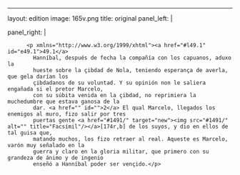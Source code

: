 <?xml version="1.0" encoding="UTF-8"?>
---
layout: edition
image: 165v.png 
title: original 
panel_left: | 

panel_right: |  
            
          <p xmlns="http://www.w3.org/1999/xhtml"><a href="#l49.1" id="e49.1">49.1</a>
            Hanníbal, después de fecha la compañía con los capuanos, aduxo la
            hueste sobre la çibdad de Nola, teniendo esperança de averla, que gela darían los
            çibdadanos de su voluntad. Y su opinión non le saliera engañada si el pretor Marcelo,
            con su súbita venida en la çibdad, no reprimiera la muchedumbre que estava ganosa de la
            dar. <a href="" id="">2</a> El qual Marcelo, llegados los enemigos al muro, fizo salir por tres
            puertas gente <a href="#1491/" target="new"><img src="#1491/" alt="" title="Facsímil"/></a>[174r,b] de los suyos, y dio en ellos de tal guisa que,
            matando muchos, los fizo retraer al real. Aqueste es Marcelo, varón muy señalado en la
            guerra y claro en la gloria militar, que primero con su grandeza de ánimo y de ingenio
            enseñó a Hanníbal poder ser vençido.</p>
        